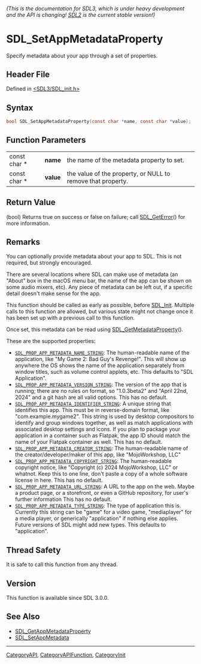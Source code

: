 ###### (This is the documentation for SDL3, which is under heavy development and the API is changing! [SDL2](https://wiki.libsdl.org/SDL2/) is the current stable version!)
# SDL_SetAppMetadataProperty

Specify metadata about your app through a set of properties.

## Header File

Defined in [<SDL3/SDL_init.h>](https://github.com/libsdl-org/SDL/blob/main/include/SDL3/SDL_init.h)

## Syntax

```c
bool SDL_SetAppMetadataProperty(const char *name, const char *value);
```

## Function Parameters

|              |           |                                                             |
| ------------ | --------- | ----------------------------------------------------------- |
| const char * | **name**  | the name of the metadata property to set.                   |
| const char * | **value** | the value of the property, or NULL to remove that property. |

## Return Value

(bool) Returns true on success or false on failure; call
[SDL_GetError](SDL_GetError)() for more information.

## Remarks

You can optionally provide metadata about your app to SDL. This is not
required, but strongly encouraged.

There are several locations where SDL can make use of metadata (an "About"
box in the macOS menu bar, the name of the app can be shown on some audio
mixers, etc). Any piece of metadata can be left out, if a specific detail
doesn't make sense for the app.

This function should be called as early as possible, before
[SDL_Init](SDL_Init). Multiple calls to this function are allowed, but
various state might not change once it has been set up with a previous call
to this function.

Once set, this metadata can be read using
[SDL_GetMetadataProperty](SDL_GetMetadataProperty)().

These are the supported properties:

- [`SDL_PROP_APP_METADATA_NAME_STRING`](SDL_PROP_APP_METADATA_NAME_STRING):
  The human-readable name of the application, like "My Game 2: Bad Guy's
  Revenge!". This will show up anywhere the OS shows the name of the
  application separately from window titles, such as volume control
  applets, etc. This defaults to "SDL Application".
- [`SDL_PROP_APP_METADATA_VERSION_STRING`](SDL_PROP_APP_METADATA_VERSION_STRING):
  The version of the app that is running; there are no rules on format, so
  "1.0.3beta2" and "April 22nd, 2024" and a git hash are all valid options.
  This has no default.
- [`SDL_PROP_APP_METADATA_IDENTIFIER_STRING`](SDL_PROP_APP_METADATA_IDENTIFIER_STRING):
  A unique string that identifies this app. This must be in reverse-domain
  format, like "com.example.mygame2". This string is used by desktop
  compositors to identify and group windows together, as well as match
  applications with associated desktop settings and icons. If you plan to
  package your application in a container such as Flatpak, the app ID
  should match the name of your Flatpak container as well. This has no
  default.
- [`SDL_PROP_APP_METADATA_CREATOR_STRING`](SDL_PROP_APP_METADATA_CREATOR_STRING):
  The human-readable name of the creator/developer/maker of this app, like
  "MojoWorkshop, LLC"
- [`SDL_PROP_APP_METADATA_COPYRIGHT_STRING`](SDL_PROP_APP_METADATA_COPYRIGHT_STRING):
  The human-readable copyright notice, like "Copyright (c) 2024
  MojoWorkshop, LLC" or whatnot. Keep this to one line, don't paste a copy
  of a whole software license in here. This has no default.
- [`SDL_PROP_APP_METADATA_URL_STRING`](SDL_PROP_APP_METADATA_URL_STRING): A
  URL to the app on the web. Maybe a product page, or a storefront, or even
  a GitHub repository, for user's further information This has no default.
- [`SDL_PROP_APP_METADATA_TYPE_STRING`](SDL_PROP_APP_METADATA_TYPE_STRING):
  The type of application this is. Currently this string can be "game" for
  a video game, "mediaplayer" for a media player, or generically
  "application" if nothing else applies. Future versions of SDL might add
  new types. This defaults to "application".

## Thread Safety

It is safe to call this function from any thread.

## Version

This function is available since SDL 3.0.0.

## See Also

- [SDL_GetAppMetadataProperty](SDL_GetAppMetadataProperty)
- [SDL_SetAppMetadata](SDL_SetAppMetadata)

----
[CategoryAPI](CategoryAPI), [CategoryAPIFunction](CategoryAPIFunction), [CategoryInit](CategoryInit)

